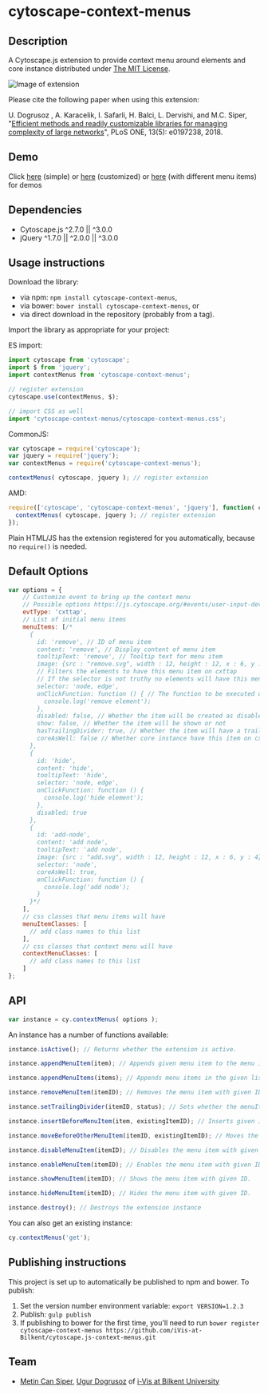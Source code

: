 cytoscape-context-menus
================================================================================


## Description

A Cytoscape.js extension to provide context menu around elements and core instance distributed under [The MIT License](https://opensource.org/licenses/MIT).

![Image of extension](example.png)

Please cite the following paper when using this extension:

U. Dogrusoz , A. Karacelik, I. Safarli, H. Balci, L. Dervishi, and M.C. Siper, "[Efficient methods and readily customizable libraries for managing complexity of large networks](https://doi.org/10.1371/journal.pone.0197238)", PLoS ONE, 13(5): e0197238, 2018.

## Demo

Click [here](https://raw.githack.com/iVis-at-Bilkent/cytoscape.js-context-menus/unstable/demo.html) (simple) or [here](https://raw.githack.com/iVis-at-Bilkent/cytoscape.js-context-menus/unstable/demo-customized.html) (customized) or [here](https://raw.githack.com/iVis-at-Bilkent/cytoscape.js-context-menus/unstable/demo-show-hide-menuitem.html) (with different menu items) for demos

## Dependencies

 * Cytoscape.js ^2.7.0 || ^3.0.0
 * jQuery ^1.7.0 || ^2.0.0 || ^3.0.0


## Usage instructions

Download the library:
 * via npm: `npm install cytoscape-context-menus`,
 * via bower: `bower install cytoscape-context-menus`, or
 * via direct download in the repository (probably from a tag).

Import the library as appropriate for your project:

ES import:

```js
import cytoscape from 'cytoscape';
import $ from 'jquery';
import contextMenus from 'cytoscape-context-menus';

// register extension
cytoscape.use(contextMenus, $);

// import CSS as well
import 'cytoscape-context-menus/cytoscape-context-menus.css';
```

CommonJS:
```js
var cytoscape = require('cytoscape');
var jquery = require('jquery');
var contextMenus = require('cytoscape-context-menus');

contextMenus( cytoscape, jquery ); // register extension
```

AMD:
```js
require(['cytoscape', 'cytoscape-context-menus', 'jquery'], function( cytoscape, contextMenus, jquery ){
  contextMenus( cytoscape, jquery ); // register extension
});
```

Plain HTML/JS has the extension registered for you automatically, because no `require()` is needed.

## Default Options
```js
var options = {
    // Customize event to bring up the context menu
    // Possible options https://js.cytoscape.org/#events/user-input-device-events
    evtType: 'cxttap',
    // List of initial menu items
    menuItems: [/*
      {
        id: 'remove', // ID of menu item
        content: 'remove', // Display content of menu item
        tooltipText: 'remove', // Tooltip text for menu item
        image: {src : "remove.svg", width : 12, height : 12, x : 6, y : 4}, // menu icon
        // Filters the elements to have this menu item on cxttap
        // If the selector is not truthy no elements will have this menu item on cxttap
        selector: 'node, edge', 
        onClickFunction: function () { // The function to be executed on click
          console.log('remove element');
        },
        disabled: false, // Whether the item will be created as disabled
        show: false, // Whether the item will be shown or not
        hasTrailingDivider: true, // Whether the item will have a trailing divider
        coreAsWell: false // Whether core instance have this item on cxttap
      },
      {
        id: 'hide',
        content: 'hide',
        tooltipText: 'hide',
        selector: 'node, edge',
        onClickFunction: function () {
          console.log('hide element');
        },
        disabled: true
      },
      {
        id: 'add-node',
        content: 'add node',
        tooltipText: 'add node',
        image: {src : "add.svg", width : 12, height : 12, x : 6, y : 4},
        selector: 'node',
        coreAsWell: true,
        onClickFunction: function () {
          console.log('add node');
        }
      }*/
    ],
    // css classes that menu items will have
    menuItemClasses: [
      // add class names to this list
    ],
    // css classes that context menu will have
    contextMenuClasses: [
      // add class names to this list
    ]
};
```

## API

```js
var instance = cy.contextMenus( options );
```

An instance has a number of functions available:

```js
instance.isActive(); // Returns whether the extension is active.

instance.appendMenuItem(item); // Appends given menu item to the menu items list.

instance.appendMenuItems(items); // Appends menu items in the given list to the menu items list.

instance.removeMenuItem(itemID); // Removes the menu item with given ID.

instance.setTrailingDivider(itemID, status); // Sets whether the menuItem with given ID will have a following divider.

instance.insertBeforeMenuItem(item, existingItemID); // Inserts given item before the existingitem.

instance.moveBeforeOtherMenuItem(itemID, existingItemID); // Moves the item with given ID before the existingitem.

instance.disableMenuItem(itemID); // Disables the menu item with given ID.

instance.enableMenuItem(itemID); // Enables the menu item with given ID.

instance.showMenuItem(itemID); // Shows the menu item with given ID.

instance.hideMenuItem(itemID); // Hides the menu item with given ID.

instance.destroy(); // Destroys the extension instance
```

You can also get an existing instance:

```js
cy.contextMenus('get');
```

## Publishing instructions

This project is set up to automatically be published to npm and bower.  To publish:

1. Set the version number environment variable: `export VERSION=1.2.3`
1. Publish: `gulp publish`
1. If publishing to bower for the first time, you'll need to run `bower register cytoscape-context-menus https://github.com/iVis-at-Bilkent/cytoscape.js-context-menus.git`

## Team

  * [Metin Can Siper](https://github.com/metincansiper), [Ugur Dogrusoz](https://github.com/ugurdogrusoz) of [i-Vis at Bilkent University](http://www.cs.bilkent.edu.tr/~ivis)
